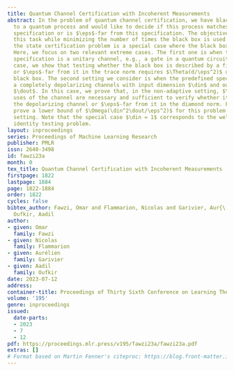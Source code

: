 ```yaml
---
title: Quantum Channel Certification with Incoherent Measurements
abstract: In the problem of quantum channel certification, we have black box access
  to a quantum process and would like to decide if this process matches some predefined
  specification or is $\eps$-far from this specification. The objective is to achieve
  this task while minimizing the number of times the black box is used. Note that
  the state certification problem is a special case where the black box has no input.
  Here, we focus on two relevant extreme cases. The first one is when the predefined
  specification is a unitary channel, e.g., a gate in a quantum circuit.  In this
  case, we show that testing whether the black box is described by a fixed unitary
  or $\eps$-far from it in the trace norm requires $\Theta(d/\eps^2)$ uses of the
  black box. The second setting we consider is when the predefined specification is
  a completely depolarizing channels with input dimension $\din$ and output dimension
  $\dout$. In this case, we prove that, in the non-adaptive setting, $\Tilde{\Theta}(\din^2\dout^{1.5}/\eps^2)$
  uses of the channel are necessary and sufficient to verify whether it is equal to
  the depolarizing channel or $\eps$-far from it in the diamond norm. Finally, we
  prove a lower bound of $\Omega(\din^2\dout/\eps^2)$ for this problem in the adaptive
  setting. Note that the special case $\din = 1$ corresponds to the well-studied quantum
  identity testing problem.
layout: inproceedings
series: Proceedings of Machine Learning Research
publisher: PMLR
issn: 2640-3498
id: fawzi23a
month: 0
tex_title: Quantum Channel Certification with Incoherent Measurements
firstpage: 1822
lastpage: 1884
page: 1822-1884
order: 1822
cycles: false
bibtex_author: Fawzi, Omar and Flammarion, Nicolas and Garivier, Aur{\'e}lien and
  Oufkir, Aadil
author:
- given: Omar
  family: Fawzi
- given: Nicolas
  family: Flammarion
- given: Aurélien
  family: Garivier
- given: Aadil
  family: Oufkir
date: 2023-07-12
address: 
container-title: Proceedings of Thirty Sixth Conference on Learning Theory
volume: '195'
genre: inproceedings
issued:
  date-parts:
  - 2023
  - 7
  - 12
pdf: https://proceedings.mlr.press/v195/fawzi23a/fawzi23a.pdf
extras: []
# Format based on Martin Fenner's citeproc: https://blog.front-matter.io/posts/citeproc-yaml-for-bibliographies/
---
```

